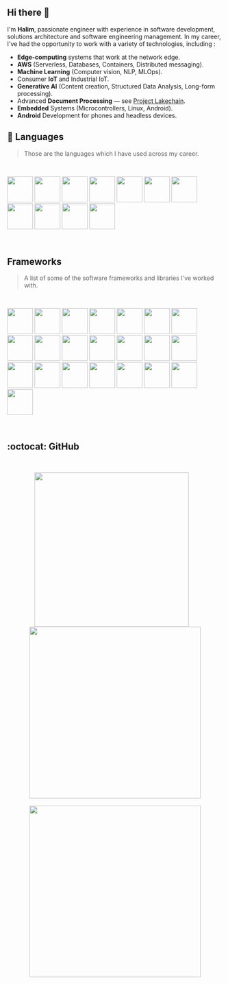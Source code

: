 ## Hi there 👋

I'm **Halim**, passionate engineer with experience in software development, solutions architecture and software engineering management. In my career, I've had the opportunity to work with a variety of technologies, including :

- **Edge-computing** systems that work at the network edge.
- **AWS** (Serverless, Databases, Containers, Distributed messaging).
- **Machine Learning** (Computer vision, NLP, MLOps).
- Consumer **IoT** and Industrial IoT.
- **Generative AI** (Content creation, Structured Data Analysis, Long-form processing).
- Advanced **Document Processing** — see [Project Lakechain](https://awslabs.github.io/project-lakechain/).
- **Embedded** Systems (Microcontrollers, Linux, Android).
- **Android** Development for phones and headless devices.

## 💬 Languages

> Those are the languages which I have used across my career.

<br />
<p align="left">
  <img src="https://cdn.jsdelivr.net/gh/devicons/devicon@latest/icons/typescript/typescript-original.svg" width="60" />
  <img src="https://cdn.jsdelivr.net/gh/devicons/devicon@latest/icons/javascript/javascript-original.svg" width="60" />
  <img src="https://cdn.jsdelivr.net/gh/devicons/devicon@latest/icons/python/python-original.svg" width="60" />
  <img src="https://cdn.jsdelivr.net/gh/devicons/devicon@latest/icons/rust/rust-original.svg" width="60" />
  <img src="https://cdn.jsdelivr.net/gh/devicons/devicon@latest/icons/bash/bash-original.svg" width="60" />
  <img src="https://cdn.jsdelivr.net/gh/devicons/devicon@latest/icons/java/java-original.svg" width="60" />
  <img src="https://cdn.jsdelivr.net/gh/devicons/devicon@latest/icons/html5/html5-original.svg" width="60" />
  <img src="https://cdn.jsdelivr.net/gh/devicons/devicon@latest/icons/css3/css3-original.svg" width="60" />
  <img src="https://cdn.jsdelivr.net/gh/devicons/devicon@latest/icons/c/c-original.svg" width="60" />
  <img src="https://cdn.jsdelivr.net/gh/devicons/devicon@latest/icons/cplusplus/cplusplus-original.svg" width="60" />
  <img src="https://cdn.jsdelivr.net/gh/devicons/devicon@latest/icons/markdown/markdown-original.svg" width="60" />
</p>
<br />

## Frameworks

> A list of some of the software frameworks and libraries I've worked with.

<br />
<p align="left">
  <img src="https://cdn.jsdelivr.net/gh/devicons/devicon@latest/icons/android/android-plain.svg" width="60" />
  <img src="https://cdn.jsdelivr.net/gh/devicons/devicon@latest/icons/pytorch/pytorch-original.svg" width="60" />
  <img src="https://cdn.jsdelivr.net/gh/devicons/devicon@latest/icons/astro/astro-original.svg" width="60" />
  <img src="https://cdn.jsdelivr.net/gh/devicons/devicon@latest/icons/vuejs/vuejs-original.svg" width="60" />
  <img src="https://cdn.jsdelivr.net/gh/devicons/devicon@latest/icons/tailwindcss/tailwindcss-original.svg" width="60" />
  <img src="https://cdn.jsdelivr.net/gh/devicons/devicon@latest/icons/bootstrap/bootstrap-original.svg" width="60" />
  <img src="https://cdn.jsdelivr.net/gh/devicons/devicon@latest/icons/puppeteer/puppeteer-original.svg" width="60" />
  <img src="https://cdn.jsdelivr.net/gh/devicons/devicon@latest/icons/prisma/prisma-original.svg" width="60" />
  <img src="https://cdn.jsdelivr.net/gh/devicons/devicon@latest/icons/opencv/opencv-original.svg" width="60" />
  <img src="https://cdn.jsdelivr.net/gh/devicons/devicon@latest/icons/numpy/numpy-original.svg" width="60" />
  <img src="https://cdn.jsdelivr.net/gh/devicons/devicon@latest/icons/mocha/mocha-original.svg" width="60" />
  <img src="https://cdn.jsdelivr.net/gh/devicons/devicon@latest/icons/sequelize/sequelize-original.svg" width="60" />
  <img src="https://cdn.jsdelivr.net/gh/devicons/devicon@latest/icons/qt/qt-original.svg" width="60" />
  <img src="https://cdn.jsdelivr.net/gh/devicons/devicon@latest/icons/jquery/jquery-original.svg" width="60" />
  <img src="https://cdn.jsdelivr.net/gh/devicons/devicon@latest/icons/handlebars/handlebars-original.svg" width="60" />
  <img src="https://cdn.jsdelivr.net/gh/devicons/devicon@latest/icons/fastapi/fastapi-original.svg" width="60" />
  <img src="https://cdn.jsdelivr.net/gh/devicons/devicon@latest/icons/doctrine/doctrine-original.svg" width="60" />
  <img src="https://cdn.jsdelivr.net/gh/devicons/devicon@latest/icons/angularjs/angularjs-original.svg" width="60" />
  <img src="https://cdn.jsdelivr.net/gh/devicons/devicon@latest/icons/cucumber/cucumber-plain.svg" width="60" />
  <img src="https://cdn.jsdelivr.net/gh/devicons/devicon@latest/icons/cmake/cmake-original.svg" width="60" />
  <img src="https://cdn.jsdelivr.net/gh/devicons/devicon@latest/icons/axios/axios-plain.svg" width="60" />
  <img src="https://cdn.jsdelivr.net/gh/devicons/devicon@latest/icons/symfony/symfony-original.svg" width="60" />
</p>
<br />

## :octocat: GitHub

<br />
<p align="center">
  <img src="https://stats.quira.sh/HQarroum/github?theme=light" align="center" width="360" />
  &nbsp;&nbsp;&nbsp;
  <img src="https://stats.quira.sh/HQarroum/topics-over-time?theme=light" align="center" width="400" />
  <br /><br />
  <img src="https://stats.quira.sh/HQarroum/languages-over-time?theme=light" align="center" width="400" />
</p>
